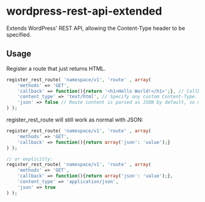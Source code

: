 # wordpress-rest-api-extended
Extends WordPress' REST API, allowing the Content-Type header to be specified.

## Usage
Register a route that just returns HTML.
```php
register_rest_route( 'namespace/v1', 'route' , array(
    'methods' => 'GET',
    'callback' => function(){return '<h1>Hello World!</h1>';}, // Callback can return a string that will be passed as the response.
    'content_type' => 'text/html', // Specify any custom Content-Type.
    'json' => false // Route content is parsed as JSON by default, so must be disabled.
) );
```

register_rest_route will still work as normal with JSON:
```php
register_rest_route( 'namespace/v1', 'route' , array(
    'methods' => 'GET',
    'callback' => function(){return array('json': 'value');}
) );

// or explicitly:
register_rest_route( 'namespace/v1', 'route' , array(
    'methods' => 'GET',
    'callback' => function(){return array('json': 'value');},
    'content_type' => 'application/json',
    'json' => true
) );
```
